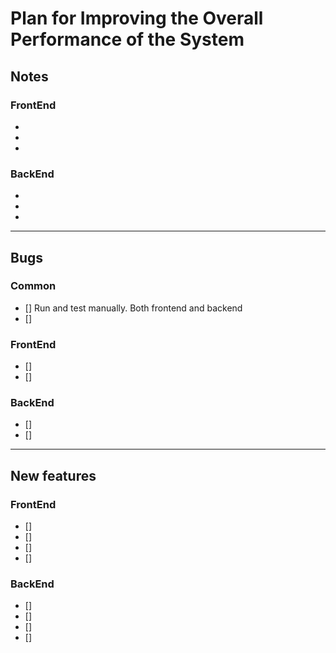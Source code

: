 # Plan for Improving the Overall Performance of the System

## Notes

### FrontEnd
-
-
-


### BackEnd
-
-
-



-------------------------------------------------
## Bugs

### Common
- [] Run and test manually. Both frontend and backend
- [] 


### FrontEnd
- [] 
- []


### BackEnd
- []
- []


-------------------------------------------------
## New features

### FrontEnd
- []
- []
- []
- []


### BackEnd
- []
- []
- []
- []

